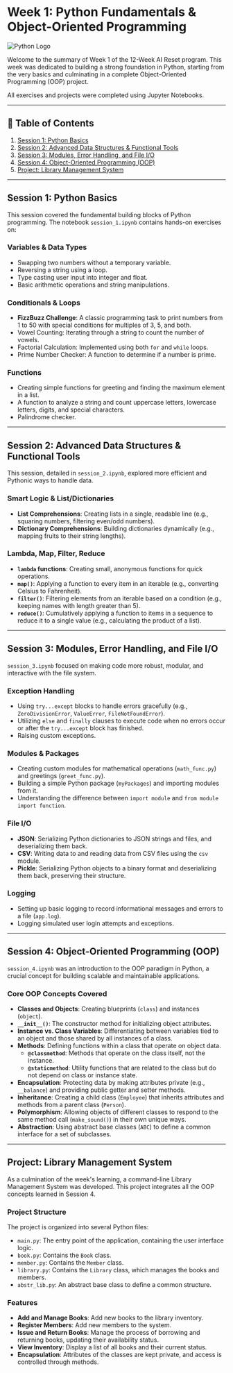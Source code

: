 
# Week 1: Python Fundamentals & Object-Oriented Programming

![Python Logo](https://www.python.org/static/community_logos/python-logo-master-v3-TM.png)

Welcome to the summary of Week 1 of the 12-Week AI Reset program. This week was dedicated to building a strong foundation in Python, starting from the very basics and culminating in a complete Object-Oriented Programming (OOP) project.

All exercises and projects were completed using Jupyter Notebooks.

---

## 📝 Table of Contents

1.  [Session 1: Python Basics](#session-1-python-basics)
2.  [Session 2: Advanced Data Structures & Functional Tools](#session-2-advanced-data-structures--functional-tools)
3.  [Session 3: Modules, Error Handling, and File I/O](#session-3-modules-error-handling-and-file-io)
4.  [Session 4: Object-Oriented Programming (OOP)](#session-4-object-oriented-programming-oop)
5.  [Project: Library Management System](#project-library-management-system)

---

## Session 1: Python Basics

This session covered the fundamental building blocks of Python programming. The notebook `session_1.ipynb` contains hands-on exercises on:

### Variables & Data Types
- Swapping two numbers without a temporary variable.
- Reversing a string using a loop.
- Type casting user input into integer and float.
- Basic arithmetic operations and string manipulations.

### Conditionals & Loops
- **FizzBuzz Challenge**: A classic programming task to print numbers from 1 to 50 with special conditions for multiples of 3, 5, and both.
- Vowel Counting: Iterating through a string to count the number of vowels.
- Factorial Calculation: Implemented using both `for` and `while` loops.
- Prime Number Checker: A function to determine if a number is prime.

### Functions
- Creating simple functions for greeting and finding the maximum element in a list.
- A function to analyze a string and count uppercase letters, lowercase letters, digits, and special characters.
- Palindrome checker.

---

## Session 2: Advanced Data Structures & Functional Tools

This session, detailed in `session_2.ipynb`, explored more efficient and Pythonic ways to handle data.

### Smart Logic & List/Dictionaries
- **List Comprehensions**: Creating lists in a single, readable line (e.g., squaring numbers, filtering even/odd numbers).
- **Dictionary Comprehensions**: Building dictionaries dynamically (e.g., mapping fruits to their string lengths).

### Lambda, Map, Filter, Reduce
- **`lambda` functions**: Creating small, anonymous functions for quick operations.
- **`map()`**: Applying a function to every item in an iterable (e.g., converting Celsius to Fahrenheit).
- **`filter()`**: Filtering elements from an iterable based on a condition (e.g., keeping names with length greater than 5).
- **`reduce()`**: Cumulatively applying a function to items in a sequence to reduce it to a single value (e.g., calculating the product of a list).

---

## Session 3: Modules, Error Handling, and File I/O

`session_3.ipynb` focused on making code more robust, modular, and interactive with the file system.

### Exception Handling
- Using `try...except` blocks to handle errors gracefully (e.g., `ZeroDivisionError`, `ValueError`, `FileNotFoundError`).
- Utilizing `else` and `finally` clauses to execute code when no errors occur or after the `try...except` block has finished.
- Raising custom exceptions.

### Modules & Packages
- Creating custom modules for mathematical operations (`math_func.py`) and greetings (`greet_func.py`).
- Building a simple Python package (`myPackages`) and importing modules from it.
- Understanding the difference between `import module` and `from module import function`.

### File I/O
- **JSON**: Serializing Python dictionaries to JSON strings and files, and deserializing them back.
- **CSV**: Writing data to and reading data from CSV files using the `csv` module.
- **Pickle**: Serializing Python objects to a binary format and deserializing them back, preserving their structure.

### Logging
- Setting up basic logging to record informational messages and errors to a file (`app.log`).
- Logging simulated user login attempts and exceptions.

---

## Session 4: Object-Oriented Programming (OOP)

`session_4.ipynb` was an introduction to the OOP paradigm in Python, a crucial concept for building scalable and maintainable applications.

### Core OOP Concepts Covered
- **Classes and Objects**: Creating blueprints (`class`) and instances (`object`).
- **`__init__()`**: The constructor method for initializing object attributes.
- **Instance vs. Class Variables**: Differentiating between variables tied to an object and those shared by all instances of a class.
- **Methods**: Defining functions within a class that operate on object data.
  - **`@classmethod`**: Methods that operate on the class itself, not the instance.
  - **`@staticmethod`**: Utility functions that are related to the class but do not depend on class or instance state.
- **Encapsulation**: Protecting data by making attributes private (e.g., `__balance`) and providing public getter and setter methods.
- **Inheritance**: Creating a child class (`Employee`) that inherits attributes and methods from a parent class (`Person`).
- **Polymorphism**: Allowing objects of different classes to respond to the same method call (`make_sound()`) in their own unique ways.
- **Abstraction**: Using abstract base classes (`ABC`) to define a common interface for a set of subclasses.

---

## Project: Library Management System

As a culmination of the week's learning, a command-line Library Management System was developed. This project integrates all the OOP concepts learned in Session 4.

### Project Structure
The project is organized into several Python files:
- `main.py`: The entry point of the application, containing the user interface logic.
- `book.py`: Contains the `Book` class.
- `member.py`: Contains the `Member` class.
- `library.py`: Contains the `Library` class, which manages the books and members.
- `abstr_lib.py`: An abstract base class to define a common structure.

### Features
- **Add and Manage Books**: Add new books to the library inventory.
- **Register Members**: Add new members to the system.
- **Issue and Return Books**: Manage the process of borrowing and returning books, updating their availability status.
- **View Inventory**: Display a list of all books and their current status.
- **Encapsulation**: Attributes of the classes are kept private, and access is controlled through methods.
